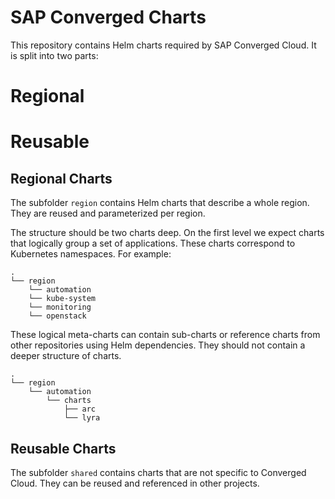 # SAP Converged Charts

This repository contains Helm charts required by SAP Converged Cloud. It is
split into two parts:

  # Regional 
  # Reusable 

## Regional Charts

The subfolder `region` contains Helm charts that describe a whole region. They
are reused and parameterized per region.

The structure should be two charts deep. On the first level we expect charts
that logically group a set of applications. These charts correspond to
Kubernetes namespaces. For example:


```
.
└── region
    └── automation
    └── kube-system
    └── monitoring
    └── openstack
```

These logical meta-charts can contain sub-charts or reference charts from other
repositories using Helm dependencies. They should not contain a deeper
structure of charts.

```
.
└── region
    └── automation
        └── charts
            ├── arc
            └── lyra
```

## Reusable Charts

The subfolder `shared` contains charts that are not specific to Converged
Cloud. They can be reused and referenced in other projects.





